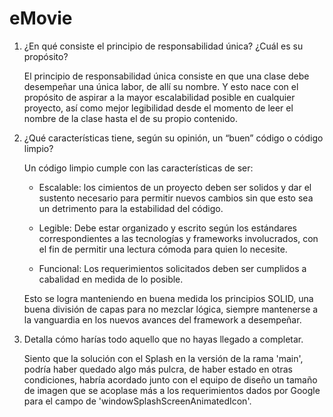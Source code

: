 # eMovie

1. ¿En qué consiste el principio de responsabilidad única? ¿Cuál es su propósito?

    El principio de responsabilidad única consiste en que una clase debe desempeñar una única labor,
    de allí su nombre. Y esto nace con el propósito de aspirar a la mayor escalabilidad posible en
    cualquier proyecto, así como mejor legibilidad desde el momento de leer el nombre de la clase
    hasta el de su propio contenido.

2. ¿Qué características tiene, según su opinión, un “buen” código o código limpio?

    Un código limpio cumple con las características de ser:

     - Escalable: los cimientos de un proyecto deben ser solidos y dar el sustento necesario para
     permitir nuevos cambios sin que esto sea un detrimento para la estabilidad del código.

     - Legible: Debe estar organizado y escrito según los estándares correspondientes a las tecnologías
     y frameworks involucrados, con el fin de permitir una lectura cómoda para quien lo necesite.

     - Funcional: Los requerimientos solicitados deben ser cumplidos a cabalidad en medida de lo posible.

    Esto se logra manteniendo en buena medida los principios SOLID, una buena división de capas
    para no mezclar lógica, siempre mantenerse a la vanguardia en los nuevos avances del framework
    a desempeñar.

3. Detalla cómo harías todo aquello que no hayas llegado a completar.

    Siento que la solución con el Splash en la versión de la rama 'main', podría haber quedado algo
    más pulcra, de haber estado en otras condiciones, habría acordado junto con el equipo de diseño
    un tamaño de imagen que se acoplase más a los requerimientos dados por Google para el campo de
    'windowSplashScreenAnimatedIcon'.